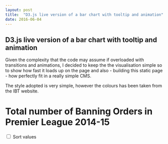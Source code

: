 ```yaml
---
layout: post
title:  "D3.js live version of a bar chart with tooltip and animation"
date: 2016-06-04
---
```


<h2>D3.js live version of a bar chart with tooltip and animation</h2> 
Given the complexity that the code may assume if overloaded with transitions and animations, I decided to keep the the visualisation simple so to show how fast it loads up on the page and also - building this static page - how perfectly fit in a really simple CMS.

The style adopted is very simple, however the colours has been taken from the IBT website.
<div>
<head>
  <meta charset="utf-8">
  <link rel="stylesheet" type="text/css" href="/js/chart1/stylesheet.css">
  <script src="//d3js.org/d3.v3.min.js"></script>
  <script src="http://labratrevenge.com/d3-tip/javascripts/d3.tip.v0.6.3.js"></script>
</head>
<body>
  <div>
    <h1>Total number of Banning Orders in Premier League 2014-15</h1>
    <label><input type="checkbox"> Sort values</label>
    <br>
    <br>
    <script type="text/javascript" src="/js/chart1/bar.js"></script>
  </div>
</body>
</div>

